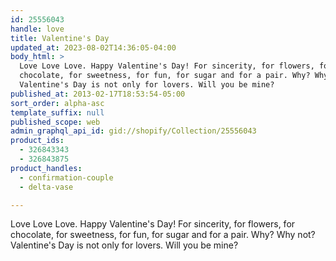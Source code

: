 ```yaml
---
id: 25556043
handle: love
title: Valentine's Day
updated_at: 2023-08-02T14:36:05-04:00
body_html: >
  Love Love Love. Happy Valentine's Day! For sincerity, for flowers, for
  chocolate, for sweetness, for fun, for sugar and for a pair. Why? Why not?
  Valentine's Day is not only for lovers. Will you be mine?
published_at: 2013-02-17T18:53:54-05:00
sort_order: alpha-asc
template_suffix: null
published_scope: web
admin_graphql_api_id: gid://shopify/Collection/25556043
product_ids:
  - 326843343
  - 326843875
product_handles:
  - confirmation-couple
  - delta-vase

---
```


Love Love Love. Happy Valentine's Day! For sincerity, for flowers, for chocolate, for sweetness, for fun, for sugar and for a pair. Why? Why not? Valentine's Day is not only for lovers. Will you be mine?